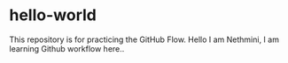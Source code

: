 # hello-world
This repository is for practicing the GitHub Flow.
Hello I am Nethmini,
I am learning Github workflow here..
